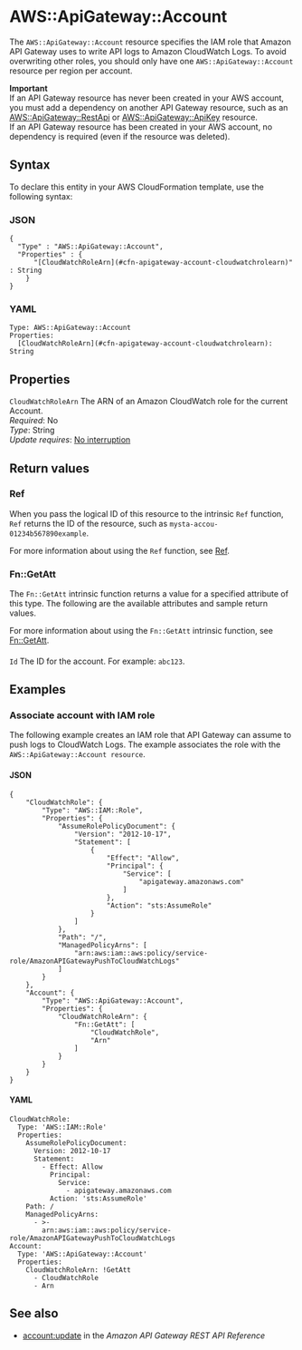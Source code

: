 # AWS::ApiGateway::Account<a name="aws-resource-apigateway-account"></a>

The `AWS::ApiGateway::Account` resource specifies the IAM role that Amazon API Gateway uses to write API logs to Amazon CloudWatch Logs\. To avoid overwriting other roles, you should only have one `AWS::ApiGateway::Account` resource per region per account\. 

**Important**  
If an API Gateway resource has never been created in your AWS account, you must add a dependency on another API Gateway resource, such as an [AWS::ApiGateway::RestApi](https://docs.aws.amazon.com/AWSCloudFormation/latest/UserGuide/aws-resource-apigateway-restapi.html) or [AWS::ApiGateway::ApiKey](https://docs.aws.amazon.com/AWSCloudFormation/latest/UserGuide/aws-resource-apigateway-apikey.html) resource\.  
If an API Gateway resource has been created in your AWS account, no dependency is required \(even if the resource was deleted\)\.

## Syntax<a name="aws-resource-apigateway-account-syntax"></a>

To declare this entity in your AWS CloudFormation template, use the following syntax:

### JSON<a name="aws-resource-apigateway-account-syntax.json"></a>

```
{
  "Type" : "AWS::ApiGateway::Account",
  "Properties" : {
      "[CloudWatchRoleArn](#cfn-apigateway-account-cloudwatchrolearn)" : String
    }
}
```

### YAML<a name="aws-resource-apigateway-account-syntax.yaml"></a>

```
Type: AWS::ApiGateway::Account
Properties: 
  [CloudWatchRoleArn](#cfn-apigateway-account-cloudwatchrolearn): String
```

## Properties<a name="aws-resource-apigateway-account-properties"></a>

`CloudWatchRoleArn`  <a name="cfn-apigateway-account-cloudwatchrolearn"></a>
The ARN of an Amazon CloudWatch role for the current Account\.   
*Required*: No  
*Type*: String  
*Update requires*: [No interruption](https://docs.aws.amazon.com/AWSCloudFormation/latest/UserGuide/using-cfn-updating-stacks-update-behaviors.html#update-no-interrupt)

## Return values<a name="aws-resource-apigateway-account-return-values"></a>

### Ref<a name="aws-resource-apigateway-account-return-values-ref"></a>

When you pass the logical ID of this resource to the intrinsic `Ref` function, `Ref` returns the ID of the resource, such as `mysta-accou-01234b567890example`\.

For more information about using the `Ref` function, see [Ref](https://docs.aws.amazon.com/AWSCloudFormation/latest/UserGuide/intrinsic-function-reference-ref.html)\.

### Fn::GetAtt<a name="aws-resource-apigateway-account-return-values-fn--getatt"></a>

The `Fn::GetAtt` intrinsic function returns a value for a specified attribute of this type\. The following are the available attributes and sample return values\.

For more information about using the `Fn::GetAtt` intrinsic function, see [Fn::GetAtt](https://docs.aws.amazon.com/AWSCloudFormation/latest/UserGuide/intrinsic-function-reference-getatt.html)\.

#### <a name="aws-resource-apigateway-account-return-values-fn--getatt-fn--getatt"></a>

`Id`  <a name="Id-fn::getatt"></a>
The ID for the account\. For example: `abc123`\.

## Examples<a name="aws-resource-apigateway-account--examples"></a>



### Associate account with IAM role<a name="aws-resource-apigateway-account--examples--Associate_account_with_IAM_role"></a>

The following example creates an IAM role that API Gateway can assume to push logs to CloudWatch Logs\. The example associates the role with the `AWS::ApiGateway::Account resource`\.

#### JSON<a name="aws-resource-apigateway-account--examples--Associate_account_with_IAM_role--json"></a>

```
{
    "CloudWatchRole": {
        "Type": "AWS::IAM::Role",
        "Properties": {
            "AssumeRolePolicyDocument": {
                "Version": "2012-10-17",
                "Statement": [
                    {
                        "Effect": "Allow",
                        "Principal": {
                            "Service": [
                                "apigateway.amazonaws.com"
                            ]
                        },
                        "Action": "sts:AssumeRole"
                    }
                ]
            },
            "Path": "/",
            "ManagedPolicyArns": [
                "arn:aws:iam::aws:policy/service-role/AmazonAPIGatewayPushToCloudWatchLogs"
            ]
        }
    },
    "Account": {
        "Type": "AWS::ApiGateway::Account",
        "Properties": {
            "CloudWatchRoleArn": {
                "Fn::GetAtt": [
                    "CloudWatchRole",
                    "Arn"
                ]
            }
        }
    }
}
```

#### YAML<a name="aws-resource-apigateway-account--examples--Associate_account_with_IAM_role--yaml"></a>

```
CloudWatchRole:
  Type: 'AWS::IAM::Role'
  Properties:
    AssumeRolePolicyDocument:
      Version: 2012-10-17
      Statement:
        - Effect: Allow
          Principal:
            Service:
              - apigateway.amazonaws.com
          Action: 'sts:AssumeRole'
    Path: /
    ManagedPolicyArns:
      - >-
        arn:aws:iam::aws:policy/service-role/AmazonAPIGatewayPushToCloudWatchLogs
Account:
  Type: 'AWS::ApiGateway::Account'
  Properties:
    CloudWatchRoleArn: !GetAtt 
      - CloudWatchRole
      - Arn
```

## See also<a name="aws-resource-apigateway-account--seealso"></a>
+ [account:update](https://docs.aws.amazon.com/apigateway/latest/api/API_UpdateAccount.html) in the *Amazon API Gateway REST API Reference*

